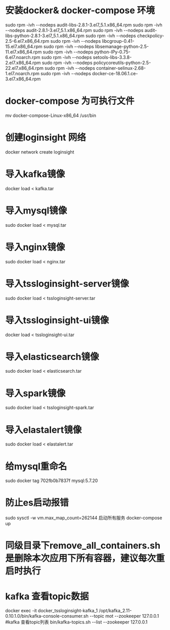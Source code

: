  # 安装docker& docker-compose 环境
 sudo rpm -ivh --nodeps  audit-libs-2.8.1-3.el7_5.1.x86_64.rpm
 sudo rpm -ivh --nodeps  audit-2.8.1-3.el7_5.1.x86_64.rpm
 sudo rpm -ivh --nodeps  audit-libs-python-2.8.1-3.el7_5.1.x86_64.rpm
 sudo rpm -ivh --nodeps  checkpolicy-2.5-6.el7.x86_64.rpm
 sudo rpm -ivh --nodeps  libcgroup-0.41-15.el7.x86_64.rpm
 sudo rpm -ivh --nodeps  libsemanage-python-2.5-11.el7.x86_64.rpm
 sudo rpm -ivh --nodeps  python-IPy-0.75-6.el7.noarch.rpm
 sudo rpm -ivh --nodeps  setools-libs-3.3.8-2.el7.x86_64.rpm
 sudo rpm -ivh --nodeps  policycoreutils-python-2.5-22.el7.x86_64.rpm
 sudo rpm -ivh --nodeps  container-selinux-2.68-1.el7.noarch.rpm
 sudo rpm -ivh --nodeps  docker-ce-18.06.1.ce-3.el7.x86_64.rpm
 #   docker-compose 为可执行文件
 mv docker-compose-Linux-x86_64 /usr/bin


# 创建loginsight 网络
 docker network create loginsight
# 导入kafka镜像
 docker load < kafka.tar
# 导入mysql镜像
sudo  docker load < mysql.tar
# 导入nginx镜像
sudo  docker load < nginx.tar
# 导入tssloginsight-server镜像
sudo  docker load < tssloginsight-server.tar
# 导入tssloginsight-ui镜像
 docker load < tssloginsight-ui.tar
# 导入elasticsearch镜像
sudo  docker load < elasticsearch.tar
 # 导入spark镜像
sudo   docker load < tssloginsight-spark.tar
 # 导入elastalert镜像
sudo  docker load < elastalert.tar
# 给mysql重命名
sudo  docker tag 702fb0b7837f mysql:5.7.20
# 防止es启动报错
 sudo sysctl -w vm.max_map_count=262144
 启动所有服务
 docker-compose up

 # 同级目录下remove_all_containers.sh 是删除本次应用下所有容器，建议每次重启时执行


# kafka 查看topic数据
 docker exec -it docker_tssloginsight-kafka_1 /opt/kafka_2.11-0.10.1.0/bin/kafka-console-consumer.sh --topic mot --zookeeper 127.0.0.1
#kafka 查看topic列表
                                                                       bin/kafka-topics.sh --list --zookeeper 127.0.0.1            
